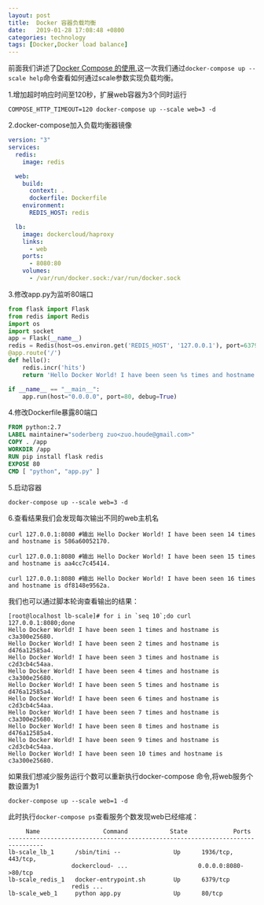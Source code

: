 ```yaml
---
layout: post
title:  Docker 容器负载均衡
date:   2019-01-28 17:08:48 +0800
categories: technology
tags: [Docker,Docker load balance]
---
```

前面我们讲述了[Docker Compose 的使用](https://zuohd.github.io/technology/2019/01/28/docker-compose-using.html),这一次我们通过`docker-compose up --scale help`命令查看如何通过scale参数实现负载均衡。

1.增加超时响应时间至120秒，扩展web容器为3个同时运行

``` shell
COMPOSE_HTTP_TIMEOUT=120 docker-compose up --scale web=3 -d

```
2.docker-compose加入负载均衡器镜像

``` docker-compose.yml
version: "3"
services:
  redis:
    image: redis

  web:
    build:
      context: .
      dockerfile: Dockerfile
    environment:
      REDIS_HOST: redis

  lb:
    image: dockercloud/haproxy
    links:
      - web
    ports:
      - 8080:80
    volumes:
      - /var/run/docker.sock:/var/run/docker.sock

```
3.修改app.py为监听80端口
``` python
from flask import Flask
from redis import Redis
import os
import socket
app = Flask(__name__)
redis = Redis(host=os.environ.get('REDIS_HOST', '127.0.0.1'), port=6379)
@app.route('/')
def hello():
    redis.incr('hits')
    return 'Hello Docker World! I have been seen %s times and hostname is %s.\n' % (redis.get('hits'),socket.gethostname())

if __name__ == "__main__":
    app.run(host="0.0.0.0", port=80, debug=True)

```
4.修改Dockerfile暴露80端口

``` Dockerfile
FROM python:2.7
LABEL maintainer="soderberg zuo<zuo.houde@gmail.com>"
COPY . /app
WORKDIR /app
RUN pip install flask redis
EXPOSE 80                     
CMD [ "python", "app.py" ]

```
5.启动容器

``` shell
docker-compose up --scale web=3 -d
```
6.查看结果我们会发现每次输出不同的web主机名

``` shell
curl 127.0.0.1:8080 #输出 Hello Docker World! I have been seen 14 times and hostname is 586a60052170.

curl 127.0.0.1:8080 #输出 Hello Docker World! I have been seen 15 times and hostname is aa4cc7c45414.

curl 127.0.0.1:8080 #输出 Hello Docker World! I have been seen 16 times and hostname is df8148e9562a.

```

我们也可以通过脚本轮询查看输出的结果：

```shell
[root@localhost lb-scale]# for i in `seq 10`;do curl 127.0.0.1:8080;done
Hello Docker World! I have been seen 1 times and hostname is c3a300e25680.
Hello Docker World! I have been seen 2 times and hostname is d476a12585a4.
Hello Docker World! I have been seen 3 times and hostname is c2d3cb4c54aa.
Hello Docker World! I have been seen 4 times and hostname is c3a300e25680.
Hello Docker World! I have been seen 5 times and hostname is d476a12585a4.
Hello Docker World! I have been seen 6 times and hostname is c2d3cb4c54aa.
Hello Docker World! I have been seen 7 times and hostname is c3a300e25680.
Hello Docker World! I have been seen 8 times and hostname is d476a12585a4.
Hello Docker World! I have been seen 9 times and hostname is c2d3cb4c54aa.
Hello Docker World! I have been seen 10 times and hostname is c3a300e25680.

```
如果我们想减少服务运行个数可以重新执行docker-compose 命令,将web服务个数设置为1

 ``` shell
 docker-compose up --scale web=1 -d

 ```
 此时执行`docker-compose ps`查看服务个数发现web已经缩减：

 ``` output
      Name                  Command            State             Ports          
--------------------------------------------------------------------------------
lb-scale_lb_1      /sbin/tini --               Up      1936/tcp, 443/tcp,       
                   dockercloud- ...                    0.0.0.0:8080->80/tcp     
lb-scale_redis_1   docker-entrypoint.sh        Up      6379/tcp                 
                   redis ...                                                    
lb-scale_web_1     python app.py               Up      80/tcp  
 ```
 